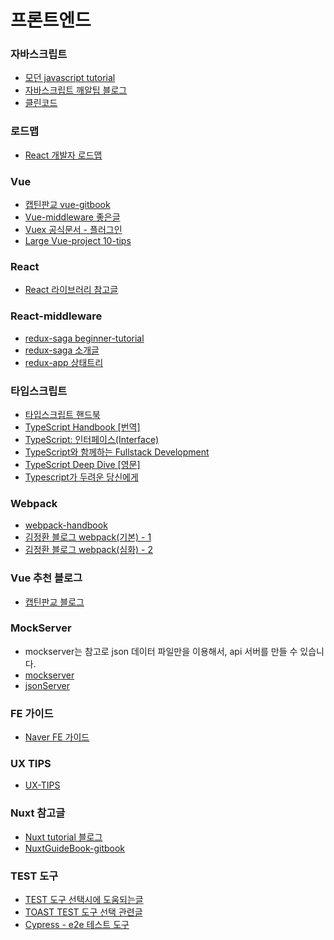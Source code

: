 # 프론트엔드

### 자바스크립트
- [모던 javascript tutorial](https://ko.javascript.info/)
- [자바스크립트 깨알팁 블로그](https://www.samanthaming.com/tidbits)
- [클린코드](https://github.com/qkraudghgh/clean-code-javascript-ko/blob/master/README.md)

### 로드맵

- [React 개발자 로드맵](https://github.com/adam-golab/react-developer-roadmap/blob/master/README-KO.md?fbclid=IwAR1Lyj279-znXJ_B7ZoRshdWgmGNMqZn10SPAYC_p_mDNbdFCcyeIGTtfl8)

### Vue

- [캡틴판교 vue-gitbook](https://joshua1988.github.io/vue-camp/reuse/scoped-slot.html#%EC%8A%A4%EC%BD%A5%EB%93%9C-%EC%8A%AC%EB%A1%AF-%EC%BD%94%EB%93%9C-%ED%98%95%EC%8B%9D)
- [Vue-middleware 좋은글](https://blog.logrocket.com/vue-middleware-pipelines/)
- [Vuex 공식문서 - 플러그인](https://vuex.vuejs.org/kr/guide/plugins.html)
- [Large Vue-project 10-tips](https://www.telerik.com/blogs/10-good-practices-building-maintaining-large-vuejs-projects)

### React

- [React 라이브러리 참고글](https://lhb0517.tistory.com/entry/react-npm-libraries)

### React-middleware
- [redux-saga beginner-tutorial](https://redux-saga.js.org/docs/introduction/BeginnerTutorial.html)
- [redux-saga 소개글](https://blog.javarouka.me/2019/04/02/redux-saga-1/)
- [redux-app 상태트리](https://www.freecodecamp.org/news/the-best-way-to-architect-your-redux-app-ad9bd16c8e2d/?fbclid=IwAR2IrV5EcPILwxMHdzFNLOQEvqbfyzcJmScHMKT7dnICzxsDM2BaCvOztr8)

### 타입스크립트

- [타입스크립트 핸드북](https://joshua1988.github.io/ts/intro.html)
- [TypeScript Handbook [번역]](http://bit.ly/2CA4Qjk)
- [TypeScript: 인터페이스(Interface)](https://hyunseob.github.io/2016/10/17/typescript-interface/)
- [TypeScript와 함께하는 Fullstack Development](https://medium.com/p/501835592b1d)
- [TypeScript Deep Dive [영문]](https://basarat.gitbooks.io/typescript/content/)
- [Typescript가 두려운 당신에게](https://blog.scienceoflove.co.kr/why-typescript/)

### Webpack

- [webpack-handbook](https://joshua1988.github.io/webpack-guide/guide.html)
- [김정환 블로그 webpack(기본) - 1](http://jeonghwan-kim.github.io/series/2019/12/10/frontend-dev-env-webpack-basic.html)
- [김정환 블로그 webpack(심화) - 2](http://jeonghwan-kim.github.io/series/2020/01/02/frontend-dev-env-webpack-intermediate.html)


### Vue 추천 블로그

- [캡틴판교 블로그](https://joshua1988.github.io/ts/guide/interfaces.html#%EC%9D%B8%ED%84%B0%ED%8E%98%EC%9D%B4%EC%8A%A4-%EB%A7%9B%EB%B3%B4%EA%B8%B0)

### MockServer 

- mockserver는 참고로 json 데이터 파일만을 이용해서, api 서버를 만들 수 있습니다.
- [ mockserver ](https://github.com/joon610/mockup-server?fbclid=IwAR175ITwwiqStq0r4ixhYnz8B7gTNwC-9gZXQ_VOqFMhoaidTHL9JIa_VoA)
- [jsonServer](https://github.com/typicode/json-server)

### FE 가이드

- [Naver FE 가이드](https://ui.toast.com/weekly-pick/ko/2/)

### UX TIPS

- [UX-TIPS](https://medium.com/refactoring-ui/7-practical-tips-for-cheating-at-design-40c736799886)

### Nuxt 참고글

- [Nuxt tutorial 블로그](https://kdydesign.github.io/2019/04/10/nuxtjs-tutorial/)
- [NuxtGuideBook-gitbook](https://vue-nuxt.gitbook.io/nuxt/routing)

### TEST 도구

- [TEST 도구 선택시에 도움되는글](https://floydkim.netlify.com/%ED%9B%84%EA%B8%B0/2019-11-27-NHNFORWARD-%ED%85%8C%EC%8A%A4%ED%8A%B8%EC%A0%84%EB%9E%B5/)
- [TOAST TEST 도구 선택 관련글](https://meetup.toast.com/posts/180)
- [Cypress - e2e 테스트 도구](https://docs.cypress.io/guides/references/assertions.html#TDD-Assertions)

